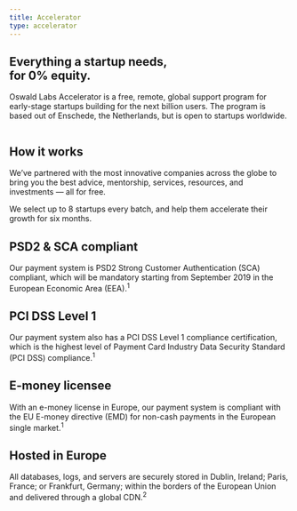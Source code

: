 ```yaml
---
title: Accelerator
type: accelerator
---
```


<section class="hero pb-5">
    <div class="container">
        <div class="row">
            <div class="col-md-6">
				<h1>Everything a startup needs,<br>for 0% equity.</h1>
				<p class="intro-para">Oswald Labs Accelerator is a free, remote, global support program for early-stage startups building for the next billion users. The program is based out of Enschede, the Netherlands, but is open to startups worldwide.</p>
			</div>
            <div class="col-md-6 text-right">
                <img class="hero-image-alt-2" alt="" src="/images/illustrations/accelerator.svg">
            </div>
        </div>
    </div>
</section>
<section>
    <div class="container">
        <div class="row">
            <div class="col-md-6 mb-5">
                <h2 class="subheading">How it works</h2>
                <p>We’ve partnered with the most innovative companies across the globe to bring you the best advice, mentorship, services, resources, and investments — all for free.</p>
                <p>We select up to 8 startups every batch, and help them accelerate their growth for six months.</p>
            </div>
        </div>
        <div class="row pt-5">
            <div class="col-md-6 mb-5">
                <i class="fas fa-lock fa-2x text-muted mb-4"></i>
                <h2 class="subheading-2">PSD2 &amp; SCA compliant</h2>
                <p>Our payment system is PSD2 Strong Customer Authentication (SCA) compliant, which will be mandatory starting from September 2019 in the European Economic Area (EEA).<sup>1</sup></p>
            </div>
            <div class="col-md-6 mb-5">
                <i class="fas fa-shield-alt fa-2x text-muted mb-4"></i>
                <h2 class="subheading-2">PCI DSS Level 1</h2>
                <p>Our payment system also has a PCI DSS Level 1 compliance certification, which is the highest level of Payment Card Industry Data Security Standard (PCI DSS) compliance.<sup>1</sup></p>
            </div>
            <div class="col-md-6 mb-5">
                <i class="fas fa-money-bill-wave fa-2x text-muted mb-4"></i>
                <h2 class="subheading-2">E-money licensee</h2>
                <p>With an e-money license in Europe, our payment system is compliant with the EU E-money directive (EMD) for non-cash payments in the European single market.<sup>1</sup></p>
            </div>
            <div class="col-md-6 mb-5">
                <i class="fas fa-globe-africa fa-2x text-muted mb-4"></i>
                <h2 class="subheading-2">Hosted in Europe</h2>
                <p>All databases, logs, and servers are securely stored in Dublin, Ireland; Paris, France; or Frankfurt, Germany; within the borders of the European Union and delivered through a global CDN.<sup>2</sup></p>
            </div>
        </div>
    </div>
</section>
